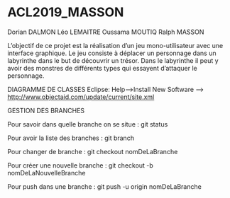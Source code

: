 # ACL2019_MASSON

Dorian DALMON
Léo LEMAITRE
Oussama MOUTIQ
Ralph MASSON

L’objectif  de  ce  projet  est  la  réalisation  d’un jeu  mono-utilisateur  avec  une  interface graphique.  Le  jeu  consiste  à  déplacer  un  personnage  dans  un  labyrinthe  dans  le  but  de découvrir un trésor. Dans le labyrinthe il peut y avoir des monstres de différents types qui essayent d’attaquer le personnage.

DIAGRAMME DE CLASSES 
Eclipse: Help-->Install New Software --> http://www.objectaid.com/update/current/site.xml


GESTION DES BRANCHES

Pour savoir dans quelle branche on se situe : 
git status

Pour avoir la liste des branches :
git branch

Pour changer de branche :
git checkout nomDeLaBranche

Pour créer une nouvelle branche  :
git checkout -b nomDeLaNouvelleBranche

Pour push dans une branche :
git push -u origin nomDeLaBranche

